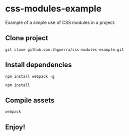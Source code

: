 # css-modules-example
Example of a simple use of CSS modules in a project.


## Clone project
`git clone github.com:lhguerra/css-modules-example.git`


## Install dependencies
`npm install webpack -g`

`npm install`


## Compile assets
`webpack`


## Enjoy!
